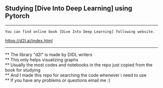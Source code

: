 ## Studying [Dive Into Deep Learning] using Pytorch

***
    You can find online book [Dive Into Deep Learning] following website.
    
https://d2l.ai/index.html
***

** The library "d2l" is made by DIDL writers  
** This only helps visualizing graphs  
** Usually the most codes and notebooks in the repo just copied from the book for studying  
** And I made this repo for searching the code whenever i need to use  
** If you have any problems or questions email me :)  
